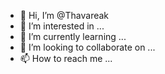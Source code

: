 - 👋 Hi, I’m @Thavareak
- 👀 I’m interested in ...
- 🌱 I’m currently learning ...
- 💞️ I’m looking to collaborate on ...
- 📫 How to reach me ...

<!---
Thavareak/Thavareak is a ✨ special ✨ repository because its `README.md` (this file) appears on your GitHub profile.
You can click the Preview link to take a look at your changes.
--->
